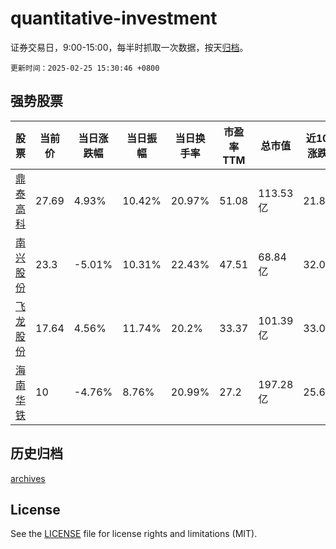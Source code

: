 # quantitative-investment

证券交易日，9:00-15:00，每半时抓取一次数据，按天[归档](archives)。

`更新时间：2025-02-25 15:30:46 +0800`

## 强势股票

|股票|当前价|当日涨跌幅|当日振幅|当日换手率|市盈率TTM|总市值|近10日涨跌幅|
|----|----|----|----|----|----|----|----|
|[鼎泰高科](https://xueqiu.com/S/SZ301377)|27.69|4.93%|10.42%|20.97%|51.08|113.53亿|21.82%|
|[南兴股份](https://xueqiu.com/S/SZ002757)|23.3|-5.01%|10.31%|22.43%|47.51|68.84亿|32.01%|
|[飞龙股份](https://xueqiu.com/S/SZ002536)|17.64|4.56%|11.74%|20.2%|33.37|101.39亿|33.03%|
|[海南华铁](https://xueqiu.com/S/SH603300)|10|-4.76%|8.76%|20.99%|27.2|197.28亿|25.63%|

## 历史归档

[archives](archives)

## License

See the [LICENSE](LICENSE) file for license rights and limitations (MIT).